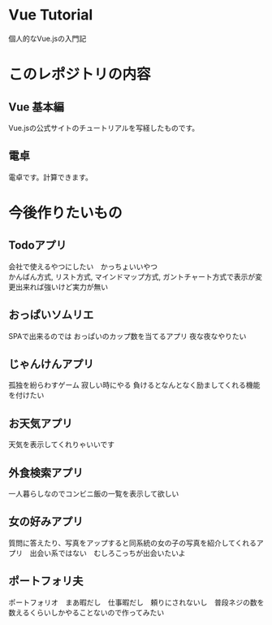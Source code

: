 # Vue Tutorial
 個人的なVue.jsの入門記


# このレポジトリの内容
## Vue 基本編  
Vue.jsの公式サイトのチュートリアルを写経したものです。

## 電卓  
電卓です。計算できます。


# 今後作りたいもの

## Todoアプリ
会社で使えるやつにしたい　かっちょいいやつ  
かんばん方式, リスト方式, マインドマップ方式, ガントチャート方式で表示が変更出来れば強いけど実力が無い

## おっぱいソムリエ
SPAで出来るのでは おっぱいのカップ数を当てるアプリ 夜な夜なやりたい

## じゃんけんアプリ
孤独を紛らわすゲーム 寂しい時にやる 負けるとなんとなく励ましてくれる機能を付けたい

## お天気アプリ
天気を表示してくれりゃいいです

## 外食検索アプリ
一人暮らしなのでコンビニ飯の一覧を表示して欲しい

## 女の好みアプリ
質問に答えたり、写真をアップすると同系統の女の子の写真を紹介してくれるアプリ　出会い系ではない　むしろこっちが出会いたいよ

## ポートフォリ夫
ポートフォリオ　まあ暇だし　仕事暇だし　頼りにされないし　普段ネジの数を数えるくらいしかやることないので作ってみたい